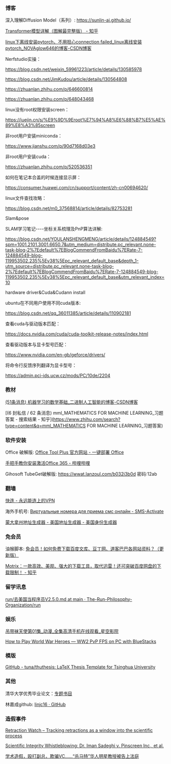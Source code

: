 ### 博客

深入理解Diffusion Model（系列）: https://sunlin-ai.github.io/

[Transformer模型详解（图解最完整版） - 知乎](https://zhuanlan.zhihu.com/p/338817680)

[linux下离线安装pytorch，不用担心connection failed_linux离线安装pytorch_NOVAglow646的博客-CSDN博客](https://blog.csdn.net/NOVAglow646/article/details/124590050)

Nerfstudio实操：

https://blog.csdn.net/weixin_59961223/article/details/130585978

https://blog.csdn.net/JimKudou/article/details/130564808

https://zhuanlan.zhihu.com/p/646600814

https://zhuanlan.zhihu.com/p/648043468

linux没有root权限安装screen：

https://juejin.cn/s/%E9%9D%9Eroot%E7%94%A8%E6%88%B7%E5%AE%89%E8%A3%85screen

非root用户安装miniconda：

https://www.jianshu.com/p/90d7168d03e3

非root用户安装cuda：

https://zhuanlan.zhihu.com/p/520536351

如何在笔记本合盖的时候连接显示屏：

https://consumer.huawei.com/cn/support/content/zh-cn00694620/

linux文件查找攻略：

https://blog.csdn.net/m0_37568814/article/details/82753281

Slam&pose

SLAM学习笔记----坐标关系梳理及PnP算法详解:

https://blog.csdn.net/YOULANSHENGMENG/article/details/124884549?spm=1001.2101.3001.6650.7&utm_medium=distribute.pc_relevant.none-task-blog-2%7Edefault%7EBlogCommendFromBaidu%7ERate-7-124884549-blog-119953502.235%5Ev38%5Epc_relevant_default_base&depth_1-utm_source=distribute.pc_relevant.none-task-blog-2%7Edefault%7EBlogCommendFromBaidu%7ERate-7-124884549-blog-119953502.235%5Ev38%5Epc_relevant_default_base&utm_relevant_index=10

hardware driver&Cuda&Cudann install 

ubuntu在不同用户使用不同cuda版本:

https://blog.csdn.net/qq_36011385/article/details/110902181

查看cuda与驱动版本匹配：

https://docs.nvidia.com/cuda/cuda-toolkit-release-notes/index.html

查看驱动版本与显卡型号匹配：

https://www.nvidia.com/en-gb/geforce/drivers/

将命令行反馈序列翻译为显卡型号：

https://admin.pci-ids.ucw.cz/mods/PC/10de/2204

### 教材

[(51条消息) 机器学习的数学基础_二进制人工智能的博客-CSDN博客](https://blog.csdn.net/weixin_44378835/category_9707298.html)

[(6 封私信 / 62 条消息) mml_MATHEMATICS FOR MACHINE LEARNING_习题答案 - 搜索结果 - 知乎](https://www.zhihu.com/search?type=content&q=mml_MATHEMATICS FOR MACHINE LEARNING_习题答案)

### 软件安装

Office 破解版: [Office Tool Plus 官方网站 - 一键部署 Office](https://otp.landian.vip/zh-cn/)

[手把手教你安装激活Office 365 - 哔哩哔哩](https://www.bilibili.com/read/cv10410012/)

Gihosoft TubeGet破解版: https://wwat.lanzoul.com/b032i3b0d  密码:12ab

### 翻墙

[快连 - 永远能连上的VPN](https://pay.eradpd.xyz/)

海外手机号: [Виртуальные номера для приема смс онлайн - SMS-Activate](https://sms-activate.org/cn)

[蒙大拿州地址生成器 - 美国地址生成器 - 美国身份生成器](https://www.meiguodizhi.com/usa-address/montana)

### 免会员

油猴脚本: [免会员！如何免费下载百度文库、豆丁网、道客巴巴各网站资料？（更新版）](https://mp.weixin.qq.com/s?__biz=MzkxNTQ1MTkzOQ==&mid=2247485447&idx=1&sn=a8201fae1b94781f90cf166db542f34c&chksm=c15fb14bf628385d69176e9b8d73e1e23008e9795c20abb382c7c6e9dc7100a59017518403f3&scene=21#wechat_redirect)

[Motrix：一款高效、美观、强大的下载工具，取代迅雷！还可突破百度网盘的下载限制！ - 知乎](https://zhuanlan.zhihu.com/p/629620757)

### 留学讯息

[run/去美国当程序员V2.5.0.md at main · The-Run-Philosophy-Organization/run](https://github.com/The-Run-Philosophy-Organization/run/blob/main/润学实例/计算机/去美国当程序员V2.5.0.md)

### 娱乐

[吊带袜天使第01集_动漫_全集高清手机在线观看_星空影院](http://www.41114.tv/xkplay/37461-1-1.html)

[How to Play World War Heroes — WW2 PvP FPS on PC with BlueStacks](https://www.bluestacks.com/blog/game-guides/world-war-heroes/how-to-install-wwh-on-pc-mac-en.html)

### 模版

[GitHub - tuna/thuthesis: LaTeX Thesis Template for Tsinghua University](https://github.com/tuna/thuthesis)

### 其他

清华大学优秀毕业论文：[专题书目](http://reserves.lib.tsinghua.edu.cn/zhuantibooks?topic=7.清华大学综合论文训练优秀论文（2022）)

林嘉成github: [linjc16 · GitHub](https://github.com/linjc16/)

### 造假事件

[Retraction Watch – Tracking retractions as a window into the scientific process](https://retractionwatch.com/)

[Scientific Integrity Whistleblowing: Dr. Iman Sadeghi v. Pinscreen Inc., et al.](https://sadeghi.com/dr-iman-sadeghi-v-pinscreen-inc-et-al/)

[学术造假，殴打副总，欺骗VC……“杀马特”华人明星教授被告上法庭](https://mp.weixin.qq.com/s/6UTtebVCW7leYMbI1NupoA)



